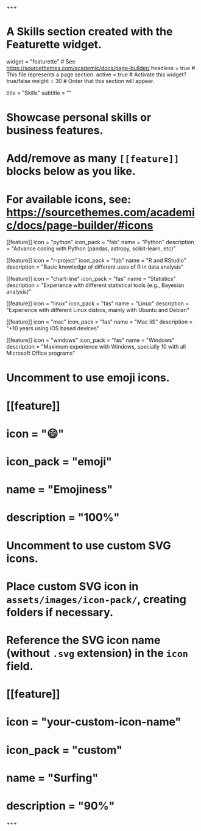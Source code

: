 +++
# A Skills section created with the Featurette widget.
widget = "featurette"  # See https://sourcethemes.com/academic/docs/page-builder/
headless = true  # This file represents a page section.
active = true  # Activate this widget? true/false
weight = 30  # Order that this section will appear.

title = "Skills"
subtitle = ""

# Showcase personal skills or business features.
# 
# Add/remove as many `[[feature]]` blocks below as you like.
# 
# For available icons, see: https://sourcethemes.com/academic/docs/page-builder/#icons

[[feature]]
  icon = "python"
  icon_pack = "fab"
  name = "Python"
  description = "Advance coding with Python (pandas, astropy, scikit-learn, etc)"

[[feature]]
  icon = "r-project"
  icon_pack = "fab"
  name = "R and RStudio"
  description = "Basic knowledge of different uses of R in data analysis"
  
[[feature]]
  icon = "chart-line"
  icon_pack = "fas"
  name = "Statistics"
  description = "Experience with different statistical tools (e.g., Bayesian analysis)"  
  
[[feature]]
  icon = "linux"
  icon_pack = "fas"
  name = "Linux"
  description = "Experience with different Linux distros, mainly with Ubuntu and Debian"
  
[[feature]]
  icon = "mac"
  icon_pack = "fas"
  name = "Mac IiS"
  description = "+10 years using iOS based devices"
  
[[feature]]
  icon = "windows"
  icon_pack = "fas"
  name = "Windows"
  description = "Maximum experience with Windows, specially 10 with all Microsoft Office programs"

# Uncomment to use emoji icons.
# [[feature]]
#  icon = ":smile:"
#  icon_pack = "emoji"
#  name = "Emojiness"
#  description = "100%"  

# Uncomment to use custom SVG icons.
# Place custom SVG icon in `assets/images/icon-pack/`, creating folders if necessary.
# Reference the SVG icon name (without `.svg` extension) in the `icon` field.
# [[feature]]
#  icon = "your-custom-icon-name"
#  icon_pack = "custom"
#  name = "Surfing"
#  description = "90%"

+++
